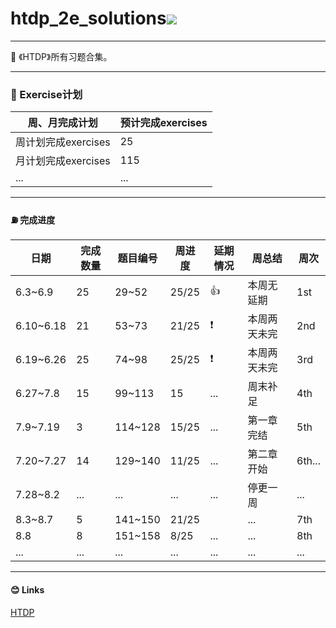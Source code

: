 # htdp_2e_solutions<img src="https://img.shields.io/badge/htdp-solutions-blue"> 

-------------------------------------------

  💬 《HTDP》所有习题合集。

---------------------------------------------------------

###  🚩 Exercise计划

| 周、月完成计划      | 预计完成exercises |
| ------------------- | ----------------- |
| 周计划完成exercises | 25                |
| 月计划完成exercises | 115               |
| ...                 | ...               |



--------------------------------------------------------------------------------------

####  ⛽ 完成进度

| 日期 | 完成数量 | 题目编号 | 周进度 | 延期情况 | 周总结 |  周次|
| ---- | -------- | -------- | -------- | -------- | -------- | -------- |
| 6.3~6.9 | 25 | 29~52 | 25/25 | 👍 | 本周无延期 | 1st |
| 6.10~6.18 | 21 | 53~73 | 21/25 | ❗ | 本周两天未完 | 2nd |
| 6.19~6.26 | 25 | 74~98 | 25/25 | ❗ | 本周两天未完 | 3rd |
| 6.27~7.8 | 15 | 99~113 | 15 | ... | 周末补足 | 4th |
| 7.9~7.19 | 3 | 114~128 | 15/25 | ... | 第一章完结 | 5th |
| 7.20~7.27 | 14 | 129~140 | 11/25 | ... | 第二章开始 | 6th... |
| 7.28~8.2 | ... | ... | ... | ... | 停更一周 | ... |
| 8.3~8.7 | 5 | 141~150 | 21/25 |  | ... | 7th |
| 8.8 | 8 | 151~158 | 8/25 | ... | ... | 8th |
| ... | ... | ... | ... | ... | ... | ... |

----------------------------------------------------------------

####  😊 Links

[HTDP](https://htdp.org/2019-02-24/	"htdp")


